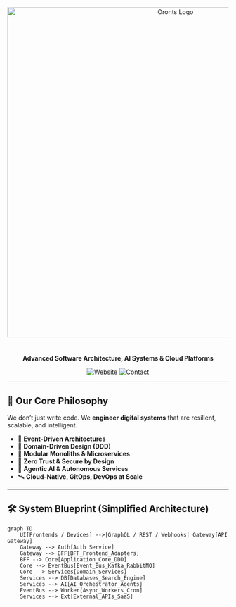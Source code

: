 <div align="center">
  <img src="https://oronts.com/assets/images/logo/logo.png" alt="Oronts Logo" width="750" />
  <h1></h1>
  <strong>Advanced Software Architecture, AI Systems & Cloud Platforms</strong>

  [![Website](https://img.shields.io/badge/Visit-oronts.com-7432FF?style=for-the-badge&logo=firefox)](https://oronts.com)
  [![Contact](https://img.shields.io/badge/Email-us@oronts.com-1d233a?style=for-the-badge&logo=gmail)](mailto:contact@oronts.com)
</div>

---

## 🧭 Our Core Philosophy

We don’t just write code. We **engineer digital systems** that are resilient, scalable, and intelligent.

- 🧠 **Event-Driven Architectures**
- 🔁 **Domain-Driven Design (DDD)**
- 🧱 **Modular Monoliths & Microservices**
- 🔐 **Zero Trust & Secure by Design**
- 🤖 **Agentic AI & Autonomous Services**
- 🛰️ **Cloud-Native, GitOps, DevOps at Scale**

---

## 🛠️ System Blueprint (Simplified Architecture)

```mermaid
graph TD
    UI[Frontends / Devices] -->|GraphQL / REST / Webhooks| Gateway[API Gateway]
    Gateway --> Auth[Auth Service]
    Gateway --> BFF[BFF_Frontend_Adapters]
    BFF --> Core[Application_Core_DDD]
    Core --> EventBus[Event_Bus_Kafka_RabbitMQ]
    Core --> Services[Domain_Services]
    Services --> DB[Databases_Search_Engine]
    Services --> AI[AI_Orchestrator_Agents]
    EventBus --> Worker[Async_Workers_Cron]
    Services --> Ext[External_APIs_SaaS]
